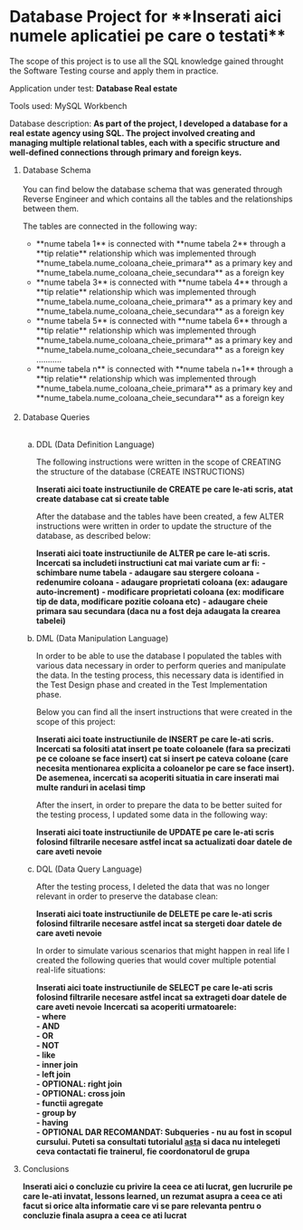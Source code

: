 <h1>Database Project for **Inserati aici numele aplicatiei pe care o testati**</h1>

The scope of this project is to use all the SQL knowledge gained throught the Software Testing course and apply them in practice.

Application under test: **Database Real estate**

Tools used: MySQL Workbench

Database description: **As part of the project, I developed a database for a real estate agency using SQL. The project involved creating and managing multiple relational tables, each with a specific structure and well-defined connections through primary and foreign keys.**

<ol>
<li>Database Schema </li>
<br>
You can find below the database schema that was generated through Reverse Engineer and which contains all the tables and the relationships between them.

The tables are connected in the following way:

<ul>
  <li> **nume tabela 1**  is connected with **nume tabela 2** through a **tip relatie** relationship which was implemented through **nume_tabela.nume_coloana_cheie_primara** as a primary key and **nume_tabela.nume_coloana_cheie_secundara** as a foreign key</li>
  <li> **nume tabela 3**  is connected with **nume tabela 4** through a **tip relatie** relationship which was implemented through **nume_tabela.nume_coloana_cheie_primara** as a primary key and **nume_tabela.nume_coloana_cheie_secundara** as a foreign key</li>
  <li> **nume tabela 5**  is connected with **nume tabela 6** through a **tip relatie** relationship which was implemented through **nume_tabela.nume_coloana_cheie_primara** as a primary key and **nume_tabela.nume_coloana_cheie_secundara** as a foreign key</li>
  ...........
  <li> **nume tabela n**  is connected with **nume tabela n+1** through a **tip relatie** relationship which was implemented through **nume_tabela.nume_coloana_cheie_primara** as a primary key and **nume_tabela.nume_coloana_cheie_secundara** as a foreign key</li>
</ul><br>

<li>Database Queries</li><br>

<ol type="a">
  <li>DDL (Data Definition Language)</li>

  The following instructions were written in the scope of CREATING the structure of the database (CREATE INSTRUCTIONS)

  **Inserati aici toate instructiunile de CREATE pe care le-ati scris, atat create database cat si create table**

  After the database and the tables have been created, a few ALTER instructions were written in order to update the structure of the database, as described below:

  **Inserati aici toate instructiunile de ALTER pe care le-ati scris. Incercati sa includeti instructiuni cat mai variate cum ar fi:**
 **- schimbare nume tabela**
 **- adaugare sau stergere coloana**
 **- redenumire coloana**
 **- adaugare proprietati coloana (ex: adaugare auto-increment)**
 **- modificare proprietati coloana (ex: modificare tip de data, modificare pozitie coloana etc)**
 **- adaugare cheie primara sau secundara (daca nu a fost deja adaugata la crearea tabelei)**
 
  
  <li>DML (Data Manipulation Language)</li>

  In order to be able to use the database I populated the tables with various data necessary in order to perform queries and manipulate the data. 
  In the testing process, this necessary data is identified in the Test Design phase and created in the Test Implementation phase. 

  Below you can find all the insert instructions that were created in the scope of this project:

  **Inserati aici toate instructiunile de INSERT pe care le-ati scris. Incercati sa folositi atat insert pe toate coloanele (fara sa precizati pe ce coloane se face insert) cat si insert pe cateva coloane (care necesita mentionarea explicita a coloanelor pe care se face insert). De asemenea, incercati sa acoperiti situatia in care inserati mai multe randuri in acelasi timp**

  After the insert, in order to prepare the data to be better suited for the testing process, I updated some data in the following way:

  **Inserati aici toate instructiunile de UPDATE pe care le-ati scris folosind filtrarile necesare astfel incat sa actualizati doar datele de care aveti nevoie**


  <li>DQL (Data Query Language)</li>

After the testing process, I deleted the data that was no longer relevant in order to preserve the database clean: 

**Inserati aici toate instructiunile de DELETE pe care le-ati scris folosind filtrarile necesare astfel incat sa stergeti doar datele de care aveti nevoie**

In order to simulate various scenarios that might happen in real life I created the following queries that would cover multiple potential real-life situations:

**Inserati aici toate instructiunile de SELECT pe care le-ati scris folosind filtrarile necesare astfel incat sa extrageti doar datele de care aveti nevoie**
**Incercati sa acoperiti urmatoarele:**<br>
**- where**<br>
**- AND**<br>
**- OR**<br>
**- NOT**<br>
**- like**<br>
**- inner join**<br>
**- left join**<br>
**- OPTIONAL: right join**<br>
**- OPTIONAL: cross join**<br>
**- functii agregate**<br>
**- group by**<br>
**- having**<br>
**- OPTIONAL DAR RECOMANDAT: Subqueries - nu au fost in scopul cursului. Puteti sa consultati tutorialul [asta](https://www.techonthenet.com/mysql/subqueries.php) si daca nu intelegeti ceva contactati fie trainerul, fie coordonatorul de grupa**<br>

</ol>

<li>Conclusions</li>

**Inserati aici o concluzie cu privire la ceea ce ati lucrat, gen lucrurile pe care le-ati invatat, lessons learned, un rezumat asupra a ceea ce ati facut si orice alta informatie care vi se pare relevanta pentru o concluzie finala asupra a ceea ce ati lucrat**

</ol>

